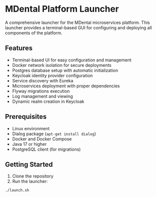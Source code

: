 # MDental Platform Launcher

A comprehensive launcher for the MDental microservices platform. This launcher provides a terminal-based GUI for configuring and deploying all components of the platform.

## Features

- Terminal-based UI for easy configuration and management
- Docker network isolation for secure deployments
- Postgres database setup with automatic initialization
- Keycloak identity provider configuration
- Service discovery with Eureka
- Microservices deployment with proper dependencies
- Flyway migrations execution
- Log management and viewing
- Dynamic realm creation in Keycloak

## Prerequisites

- Linux environment
- Dialog package (`apt-get install dialog`)
- Docker and Docker Compose
- Java 17 or higher
- PostgreSQL client (for migrations)

## Getting Started

1. Clone the repository
2. Run the launcher:

```bash
./launch.sh
